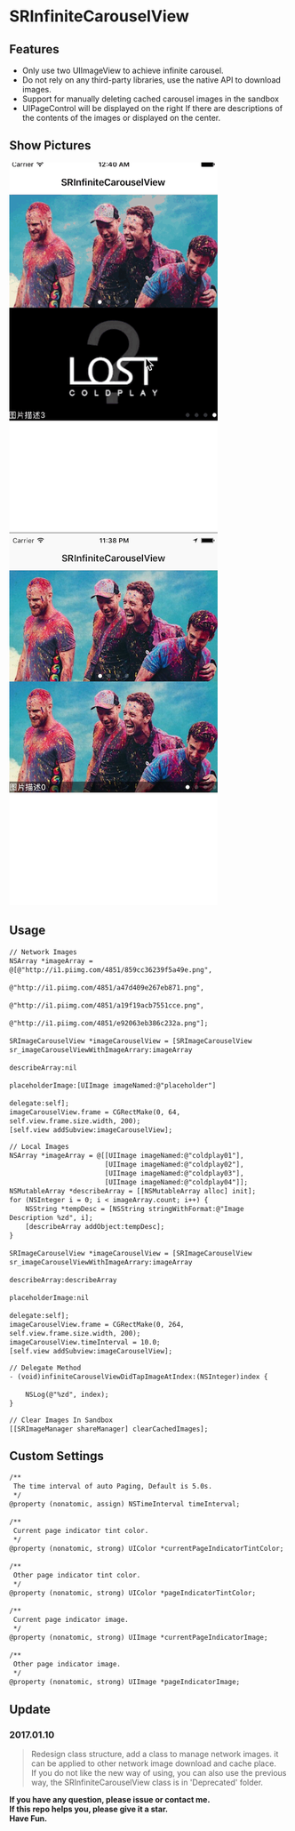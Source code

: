 # SRInfiniteCarouselView

## Features

* Only use two UIImageView to achieve infinite carousel.
* Do not rely on any third-party libraries, use the native API to download images.
* Support for manually deleting cached carousel images in the sandbox
* UIPageControl will be displayed on the right If there are descriptions of the contents of the images or displayed on the center.

## Show Pictures

![image](./show.gif)
![image](./show.png)

## Usage

````objc
// Network Images
NSArray *imageArray = @[@"http://i1.piimg.com/4851/859cc36239f5a49e.png",
                        @"http://i1.piimg.com/4851/a47d409e267eb871.png",
                        @"http://i1.piimg.com/4851/a19f19acb7551cce.png",
                        @"http://i1.piimg.com/4851/e92063eb386c232a.png"];
    
SRImageCarouselView *imageCarouselView = [SRImageCarouselView sr_imageCarouselViewWithImageArrary:imageArray
                                                                                    describeArray:nil
                                                                                 placeholderImage:[UIImage imageNamed:@"placeholder"]
                                                                                         delegate:self];
imageCarouselView.frame = CGRectMake(0, 64, self.view.frame.size.width, 200);
[self.view addSubview:imageCarouselView];
````

````objc
// Local Images
NSArray *imageArray = @[[UIImage imageNamed:@"coldplay01"],
                        [UIImage imageNamed:@"coldplay02"],
                        [UIImage imageNamed:@"coldplay03"],
                        [UIImage imageNamed:@"coldplay04"]];
NSMutableArray *describeArray = [[NSMutableArray alloc] init];
for (NSInteger i = 0; i < imageArray.count; i++) {
    NSString *tempDesc = [NSString stringWithFormat:@"Image Description %zd", i];
    [describeArray addObject:tempDesc];
}
    
SRImageCarouselView *imageCarouselView = [SRImageCarouselView sr_imageCarouselViewWithImageArrary:imageArray
                                                                                    describeArray:describeArray
                                                                                 placeholderImage:nil
                                                                                         delegate:self];
imageCarouselView.frame = CGRectMake(0, 264, self.view.frame.size.width, 200);
imageCarouselView.timeInterval = 10.0;
[self.view addSubview:imageCarouselView];
````

````objc
// Delegate Method
- (void)infiniteCarouselViewDidTapImageAtIndex:(NSInteger)index {
    
    NSLog(@"%zd", index);
}
````

````objc
// Clear Images In Sandbox
[[SRImageManager shareManager] clearCachedImages];
````

## Custom Settings

````objc
/**
 The time interval of auto Paging, Default is 5.0s.
 */
@property (nonatomic, assign) NSTimeInterval timeInterval;

/**
 Current page indicator tint color.
 */
@property (nonatomic, strong) UIColor *currentPageIndicatorTintColor;

/**
 Other page indicator tint color.
 */
@property (nonatomic, strong) UIColor *pageIndicatorTintColor;

/**
 Current page indicator image.
 */
@property (nonatomic, strong) UIImage *currentPageIndicatorImage;

/**
 Other page indicator image.
 */
@property (nonatomic, strong) UIImage *pageIndicatorImage;
````

## Update

### 2017.01.10
> Redesign class structure, add a class to manage network images. it can be applied to other network image download and cache place.   
> If you do not like the new way of using, you can also use the previous way, the SRInfiniteCarouselView class is in 'Deprecated' folder.


**If you have any question, please issue or contact me.**   
**If this repo helps you, please give it a star.**  
**Have Fun.**
